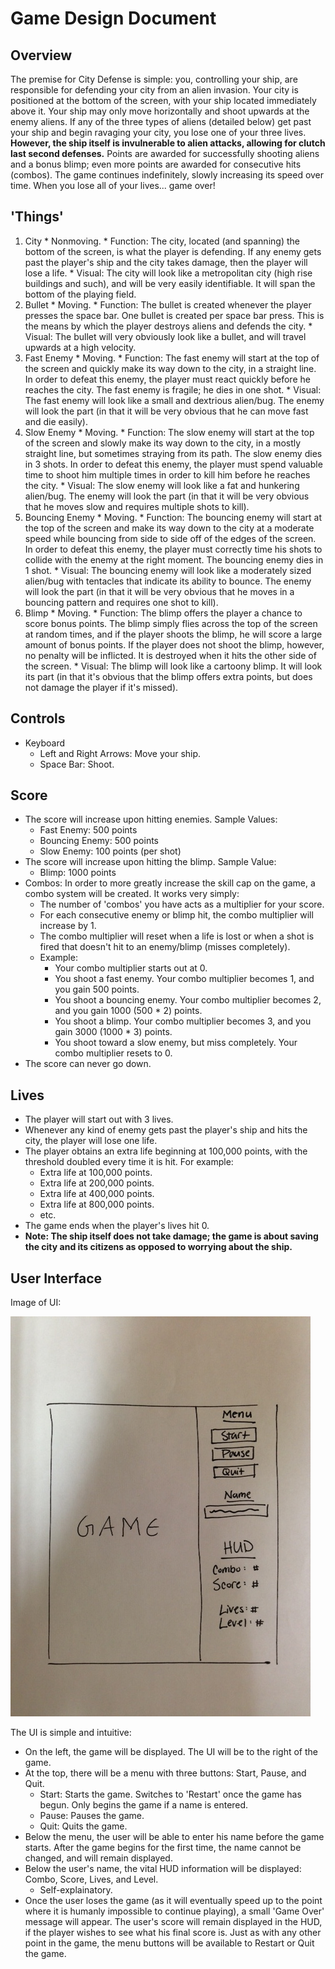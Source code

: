 # Game Design Document

## Overview
The premise for City Defense is simple: you, controlling your ship, are responsible for defending your city from an alien invasion. Your city is positioned at the bottom of the screen, with your ship located immediately above it. Your ship may only move horizontally and shoot upwards at the enemy aliens. If any of the three types of aliens (detailed below) get past your ship and begin ravaging your city, you lose one of your three lives. **However, the ship itself is invulnerable to alien attacks, allowing for clutch last second defenses.** Points are awarded for successfully shooting aliens and a bonus blimp; even more points are awarded for consecutive hits (combos). The game continues indefinitely, slowly increasing its speed over time. When you lose all of your lives... game over!

## 'Things'
  1. City
    * Nonmoving.
    * Function: The city, located (and spanning) the bottom of the screen, is what the player is defending. If any enemy gets past the player's ship and the city takes damage, then the player will lose a life.
    * Visual: The city will look like a metropolitan city (high rise buildings and such), and will be very easily identifiable. It will span the bottom of the playing field.
  1. Bullet
  	* Moving.
  	* Function: The bullet is created whenever the player presses the space bar. One bullet is created per space bar press. This is the means by which the player destroys aliens and defends the city.
  	* Visual: The bullet will very obviously look like a bullet, and will travel upwards at a high velocity.
  1. Fast Enemy
    * Moving.
    * Function: The fast enemy will start at the top of the screen and quickly make its way down to the city, in a straight line. In order to defeat this enemy, the player must react quickly before he reaches the city. The fast enemy is fragile; he dies in one shot.
    * Visual: The fast enemy will look like a small and dextrious alien/bug. The enemy will look the part (in that it will be very obvious that he can move fast and die easily).
  1. Slow Enemy
    * Moving.
    * Function: The slow enemy will start at the top of the screen and slowly make its way down to the city, in a mostly straight line, but sometimes straying from its path. The slow enemy dies in 3 shots. In order to defeat this enemy, the player must spend valuable time to shoot him multiple times in order to kill him before he reaches the city.
    * Visual: The slow enemy will look like a fat and hunkering alien/bug. The enemy will look the part (in that it will be very obvious that he moves slow and requires multiple shots to kill).
  1. Bouncing Enemy
    * Moving.
    * Function: The bouncing enemy will start at the top of the screen and make its way down to the city at a moderate speed while bouncing from side to side off of the edges of the screen. In order to defeat this enemy, the player must correctly time his shots to collide with the enemy at the right moment. The bouncing enemy dies in 1 shot.
    * Visual: The bouncing enemy will look like a moderately sized alien/bug with tentacles that indicate its ability to bounce. The enemy will look the part (in that it will be very obvious that he moves in a bouncing pattern and requires one shot to kill).
  1. Blimp
    * Moving.
    * Function: The blimp offers the player a chance to score bonus points. The blimp simply flies across the top of the screen at random times, and if the player shoots the blimp, he will score a large amount of bonus points. If the player does not shoot the blimp, however, no penalty will be inflicted. It is destroyed when it hits the other side of the screen.
    * Visual: The blimp will look like a cartoony blimp. It will look its part (in that it's obvious that the blimp offers extra points, but does not damage the player if it's missed).

## Controls
  + Keyboard
    * Left and Right Arrows: Move your ship.
    * Space Bar: Shoot.

## Score
  + The score will increase upon hitting enemies. Sample Values:
    * Fast Enemy: 500 points
    * Bouncing Enemy: 500 points
    * Slow Enemy: 100 points (per shot)
  + The score will increase upon hitting the blimp. Sample Value:
    * Blimp: 1000 points
  + Combos: In order to more greatly increase the skill cap on the game, a combo system will be created. It works very simply:
    * The number of 'combos' you have acts as a multiplier for your score.
    * For each consecutive enemy or blimp hit, the combo multiplier will increase by 1.
    * The combo multiplier will reset when a life is lost or when a shot is fired that doesn't hit to an enemy/blimp (misses completely).
    * Example:
      - Your combo multiplier starts out at 0.
      - You shoot a fast enemy. Your combo multiplier becomes 1, and you gain 500 points.
      - You shoot a bouncing enemy. Your combo multiplier becomes 2, and you gain 1000 (500 * 2) points.
      - You shoot a blimp. Your combo multiplier becomes 3, and you gain 3000 (1000 * 3) points.
      - You shoot toward a slow enemy, but miss completely. Your combo multiplier resets to 0.
  + The score can never go down.

## Lives
  + The player will start out with 3 lives.
  + Whenever any kind of enemy gets past the player's ship and hits the city, the player will lose one life.
  + The player obtains an extra life beginning at 100,000 points, with the threshold doubled every time it is hit. For example:
    * Extra life at 100,000 points.
    * Extra life at 200,000 points.
    * Extra life at 400,000 points.
    * Extra life at 800,000 points.
    * etc.
  + The game ends when the player's lives hit 0.
  + **Note: The ship itself does not take damage; the game is about saving the city and its citizens as opposed to worrying about the ship.**

## User Interface
Image of UI:

![game_duvoisin](userinterface.JPG "User Interface")

The UI is simple and intuitive:
  + On the left, the game will be displayed. The UI will be to the right of the game.
  + At the top, there will be a menu with three buttons: Start, Pause, and Quit.
    * Start: Starts the game. Switches to 'Restart' once the game has begun. Only begins the game if a name is entered.
    * Pause: Pauses the game.
    * Quit: Quits the game.
  + Below the menu, the user will be able to enter his name before the game starts. After the game begins for the first time, the name cannot be changed, and will remain displayed.
  + Below the user's name, the vital HUD information will be displayed: Combo, Score, Lives, and Level.
    * Self-explainatory.
  + Once the user loses the game (as it will eventually speed up to the point where it is humanly impossible to continue playing), a small 'Game Over' message will appear. The user's score will remain displayed in the HUD, if the player wishes to see what his final score is. Just as with any other point in the game, the menu buttons will be available to Restart or Quit the game.
